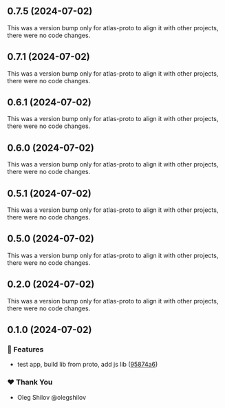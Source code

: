 ## 0.7.5 (2024-07-02)

This was a version bump only for atlas-proto to align it with other projects, there were no code changes.

## 0.7.1 (2024-07-02)

This was a version bump only for atlas-proto to align it with other projects, there were no code changes.

## 0.6.1 (2024-07-02)

This was a version bump only for atlas-proto to align it with other projects, there were no code changes.

## 0.6.0 (2024-07-02)

This was a version bump only for atlas-proto to align it with other projects, there were no code changes.

## 0.5.1 (2024-07-02)

This was a version bump only for atlas-proto to align it with other projects, there were no code changes.

## 0.5.0 (2024-07-02)

This was a version bump only for atlas-proto to align it with other projects, there were no code changes.

## 0.2.0 (2024-07-02)

This was a version bump only for atlas-proto to align it with other projects, there were no code changes.

## 0.1.0 (2024-07-02)


### 🚀 Features

- test app, build lib from proto, add js lib ([95874a6](https://github.com/redpill-research/atlas-js-client/commit/95874a6))


### ❤️  Thank You

- Oleg Shilov @olegshilov
